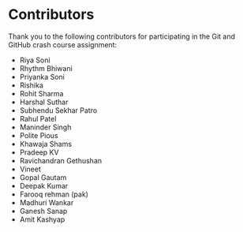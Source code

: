 # Contributors

Thank you to the following contributors for participating in the Git and GitHub crash course assignment:

- Riya Soni
- Rhythm Bhiwani
- Priyanka Soni
- Rishika
- Rohit Sharma
- Harshal Suthar
- Subhendu Sekhar Patro
- Rahul Patel
- Maninder Singh
- Polite Pious
- Khawaja Shams
- Pradeep KV
- Ravichandran Gethushan
- Vineet
- Gopal Gautam
- Deepak Kumar
- Farooq rehman (pak)
- Madhuri Wankar
- Ganesh Sanap
- Amit Kashyap

